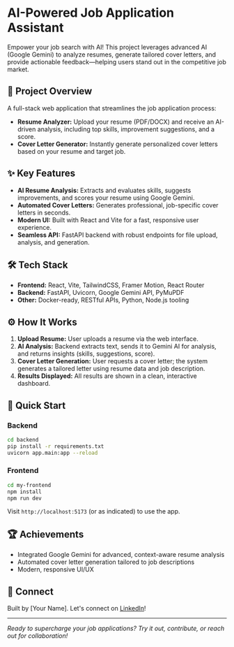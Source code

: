 # AI-Powered Job Application Assistant

Empower your job search with AI! This project leverages advanced AI (Google Gemini) to analyze resumes, generate tailored cover letters, and provide actionable feedback—helping users stand out in the competitive job market.

## 🚀 Project Overview
A full-stack web application that streamlines the job application process:
- **Resume Analyzer:** Upload your resume (PDF/DOCX) and receive an AI-driven analysis, including top skills, improvement suggestions, and a score.
- **Cover Letter Generator:** Instantly generate personalized cover letters based on your resume and target job.

## ✨ Key Features
- **AI Resume Analysis:** Extracts and evaluates skills, suggests improvements, and scores your resume using Google Gemini.
- **Automated Cover Letters:** Generates professional, job-specific cover letters in seconds.
- **Modern UI:** Built with React and Vite for a fast, responsive user experience.
- **Seamless API:** FastAPI backend with robust endpoints for file upload, analysis, and generation.

## 🛠️ Tech Stack
- **Frontend:** React, Vite, TailwindCSS, Framer Motion, React Router
- **Backend:** FastAPI, Uvicorn, Google Gemini API, PyMuPDF
- **Other:** Docker-ready, RESTful APIs, Python, Node.js tooling

## ⚙️ How It Works
1. **Upload Resume:** User uploads a resume via the web interface.
2. **AI Analysis:** Backend extracts text, sends it to Gemini AI for analysis, and returns insights (skills, suggestions, score).
3. **Cover Letter Generation:** User requests a cover letter; the system generates a tailored letter using resume data and job description.
4. **Results Displayed:** All results are shown in a clean, interactive dashboard.

## 🏁 Quick Start
### Backend
```bash
cd backend
pip install -r requirements.txt
uvicorn app.main:app --reload
```
### Frontend
```bash
cd my-frontend
npm install
npm run dev
```
Visit `http://localhost:5173` (or as indicated) to use the app.

## 🏆 Achievements
- Integrated Google Gemini for advanced, context-aware resume analysis
- Automated cover letter generation tailored to job descriptions
- Modern, responsive UI/UX

## 🤝 Connect
Built by [Your Name]. Let's connect on [LinkedIn](https://www.linkedin.com/)!

---
*Ready to supercharge your job applications? Try it out, contribute, or reach out for collaboration!* 